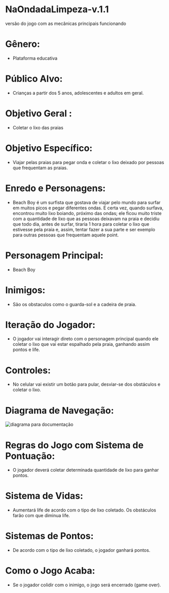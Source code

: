 # NaOndadaLimpeza-v.1.1
versão do jogo com as mecânicas principais funcionando

# Gênero:
- Plataforma educativa

# Público Alvo:
- Crianças a partir dos 5 anos, adolescentes e adultos em geral.

# Objetivo Geral :
- Coletar o lixo das praias

# Objetivo Específico:
- Viajar pelas praias para pegar onda e coletar o lixo deixado por pessoas que frequentam as praias.

# Enredo e Personagens:
- Beach Boy é um surfista que gostava de viajar pelo mundo para surfar em muitos picos e pegar diferentes ondas. E certa vez, quando surfava, encontrou muito lixo boiando, próximo das ondas; ele ficou muito triste com a quantidade de lixo que as pessoas deixavam na praia e decidiu que todo dia, antes de surfar, tiraria 1 hora para coletar o lixo que estivesse pela praia e, assim, tentar fazer a sua parte e ser exemplo para outras pessoas que frequentam aquele point.  

# Personagem Principal:
- Beach Boy

# Inimigos:
- São os obstaculos como o guarda-sol e a cadeira de praia.

# Iteração do Jogador:
- O jogador vai interagir direto com o personagem principal quando ele coletar o lixo que vai estar espalhado pela praia, ganhando assim pontos e life.

# Controles:
- No celular vai existir um botão para pular, desviar-se dos obstáculos e coletar o lixo. 

# Diagrama de Navegação:
![diagrama para documentação](https://user-images.githubusercontent.com/53848638/65910101-64631b80-e3a0-11e9-9191-447b6292dc7d.jpg)

# Regras do Jogo com Sistema de Pontuação:
- O jogador deverá coletar determinada quantidade de lixo para ganhar pontos. 

# Sistema de Vidas:
- Aumentará life de acordo com o tipo de lixo coletado. Os obstáculos farão com que diminua life. 

# Sistemas de Pontos:
- De acordo com o tipo de lixo coletado, o jogador ganhará pontos. 

# Como o Jogo Acaba:
- Se o jogador colidir com o inimigo, o jogo será encerrado (game over).
